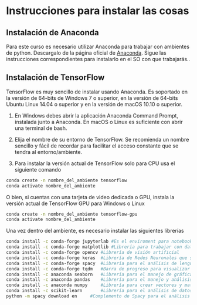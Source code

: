 # Instrucciones para instalar las cosas

## Instalación de Anaconda
Para este curso es necesario utilizar Anaconda para trabajar con ambientes de python. Descargalo de la página oficial de [Anaconda](https://www.anaconda.com/). Sigue las instrucciones correspondientes para instalarlo en el SO con que trabajarás..

## Instalación de TensorFlow
TensorFlow es muy sencillo de instalar usando Anaconda. Es soportado en la versión de 64-bits de Windows 7 o superior, en la versión de 64-bits Ubuntu Linux 14.04 o superior y en la versión de macOS 10.10 o superior.

1. En Windows debes abrir la aplicación Anaconda Command Prompt, instalada junto a Anaconda. En macOS o Linux es suficiente con abrir una terminal de bash.

2. Elija el nombre de su entorno de TensorFlow. Se recomienda un nombre sencillo y fácil de recordar para facilitar el acceso constante que se tendra al entorno/ambiente.

3. Para instalar la versión actual de TensorFlow solo para CPU usa el siguiente comando
```bash
conda create -n nombre_del_ambiente tensorflow
conda activate nombre_del_ambiente
```

O bien, si cuentas con una tarjeta de video dedicada o GPU, instala la versión actual de TensorFlow GPU para Windows o Linux
```bash
conda create -n nombre_del_ambiente tensorflow-gpu
conda activate nombre_del_ambiente
```

Una vez dentro del ambiente, es necesario instalar las siguientes librerías
```bash
conda install -c conda-forge jupyterlab #Es el enviroment para notebooks para poder trabajar
conda install -c conda-forge matplotlib #Librería para trabajar con datos y estadísticas
conda install -c conda-forge opencv	#Librería de visión artificial 
conda install -c conda-forge keras	#Librería de Redes Neuronales que se ejecuta sobre TensorFlow
conda install -c conda-forge spacy	#Librería para el análisis de lenguaje
conda install -c conda-forge tqdm	#Barra de progreso para visualizar el entrenamiento de las redes
conda install -c anaconda seaborn	#Librería para el manejo de gráficas y análisis de datos
conda install -c anaconda pandas	#Librería para el manejo y análisis de estructuras de datos
conda install -c anaconda numpy		#Librería para crear vectores y matrices multidimencionaes
conda install -c scikit-learn		#Librería para el análisis de datos predictivo
python -m spacy download en		#Complemento de Spacy para el análisis del idioma Inglés
```
